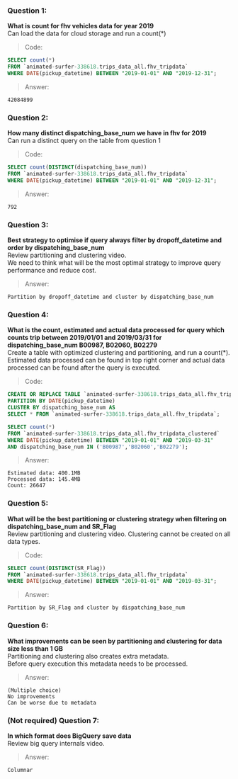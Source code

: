### Question 1: 
**What is count for fhv vehicles data for year 2019**  
Can load the data for cloud storage and run a count(*)
> Code:
```sql
SELECT count(*)
FROM `animated-surfer-338618.trips_data_all.fhv_tripdata`
WHERE DATE(pickup_datetime) BETWEEN "2019-01-01" AND "2019-12-31";
```
>Answer:
```
42084899
```

### Question 2: 
**How many distinct dispatching_base_num we have in fhv for 2019**  
Can run a distinct query on the table from question 1
> Code:
```sql
SELECT count(DISTINCT(dispatching_base_num))
FROM `animated-surfer-338618.trips_data_all.fhv_tripdata`
WHERE DATE(pickup_datetime) BETWEEN "2019-01-01" AND "2019-12-31";
```
>Answer:
```
792
```

### Question 3: 
**Best strategy to optimise if query always filter by dropoff_datetime and order by dispatching_base_num**  
Review partitioning and clustering video.   
We need to think what will be the most optimal strategy to improve query 
performance and reduce cost.
>Answer:
```
Partition by dropoff_datetime and cluster by dispatching_base_num
```

### Question 4: 
**What is the count, estimated and actual data processed for query which counts trip between 2019/01/01 and 2019/03/31 for dispatching_base_num B00987, B02060, B02279**  
Create a table with optimized clustering and partitioning, and run a 
count(*). Estimated data processed can be found in top right corner and
actual data processed can be found after the query is executed.
>Code:
```sql
CREATE OR REPLACE TABLE `animated-surfer-338618.trips_data_all.fhv_tripdata_clustered`
PARTITION BY DATE(pickup_datetime)
CLUSTER BY dispatching_base_num AS
SELECT * FROM `animated-surfer-338618.trips_data_all.fhv_tripdata`;

SELECT count(*)
FROM `animated-surfer-338618.trips_data_all.fhv_tripdata_clustered`
WHERE DATE(pickup_datetime) BETWEEN "2019-01-01" AND "2019-03-31"
AND dispatching_base_num IN ('B00987','B02060','B02279');
```
>Answer:
```
Estimated data: 400.1MB
Processed data: 145.4MB
Count: 26647
```

### Question 5: 
**What will be the best partitioning or clustering strategy when filtering on dispatching_base_num and SR_Flag**  
Review partitioning and clustering video. 
Clustering cannot be created on all data types.
>Code:
```sql
SELECT count(DISTINCT(SR_Flag))
FROM `animated-surfer-338618.trips_data_all.fhv_tripdata`
WHERE DATE(pickup_datetime) BETWEEN "2019-01-01" AND "2019-03-31";
```
>Answer:
```
Partition by SR_Flag and cluster by dispatching_base_num

```

### Question 6: 
**What improvements can be seen by partitioning and clustering for data size less than 1 GB**  
Partitioning and clustering also creates extra metadata.  
Before query execution this metadata needs to be processed.

>Answer:
```
(Multiple choice)
No improvements
Can be worse due to metadata
```

### (Not required) Question 7: 
**In which format does BigQuery save data**  
Review big query internals video.

>Answer:
```
Columnar
```
